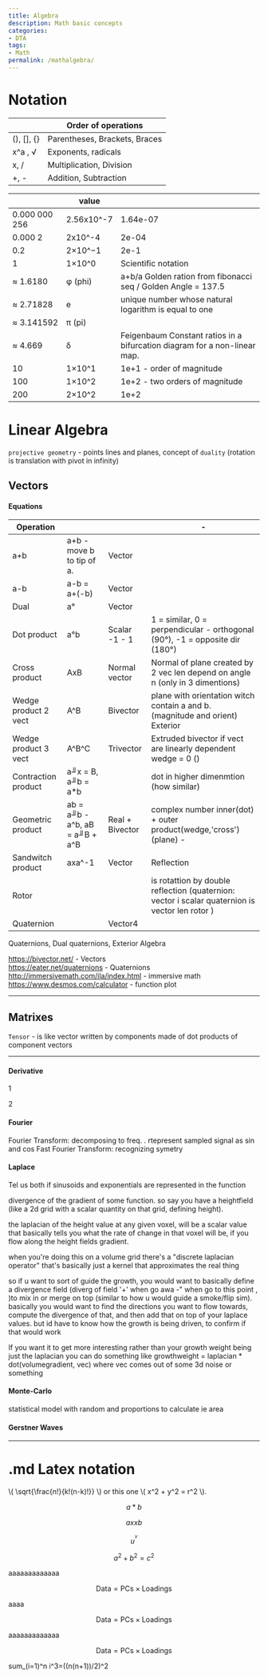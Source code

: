 ```yaml
---
title: Algebra
description: Math basic concepts
categories:
- DTA
tags:
- Math
permalink: /mathalgebra/
---
```





# Notation

|  |Order of operations|
|--- | --- |
|(), [], {} | Parentheses, Brackets, Braces
|x^a , √ | Exponents, radicals
|x, / | Multiplication, Division
|+, - | Addition, Subtraction


| |value| |
|--- | --- | --- |
|0.000 000 256  | 2.56x10^-7 | 1.64e-07
|0.000 2 | 2x10^-4 | 2e-04
|0.2	|2×10^−1| 2e-1
|1	|1×10^0|  Scientific notation
≈ 1.6180 |φ (phi)   | a+b/a Golden ration from fibonacci seq / Golden Angle = 137.5  
| ≈ 2.71828 |e | unique number whose natural logarithm is equal to one   
| ≈ 3.141592 | π (pi)  |  
 | ≈ 4.669 |δ| Feigenbaum Constant ratios in a bifurcation diagram for a non-linear map.
|10 | 1×10^1 | 1e+1 - order of magnitude
|100 | 1×10^2 | 1e+2  - two orders of magnitude
|200 | 2×10^2 | 1e+2





# Linear Algebra
`projective geometry` - points lines and planes, concept of `duality`  (rotation is translation with pivot in infinity)




## Vectors

#### Equations

| Operation |||- |
|- | - | - |- |
|a+b| a+b - move b to tip of a. | Vector
|a-b |  a-b = a+(-b) | Vector
|Dual |a° | Vector
|Dot product |  a°b | Scalar  -1 - 1| 1 = similar, 0 = perpendicular - orthogonal (90°), -1 = opposite dir (180°)
|Cross product | AxB|Normal vector | Normal of plane created by 2 vec len depend on angle n  (only in 3 dimentions)
|Wedge product 2 vect | A^B   | Bivector | plane with orientation witch contain a and b. (magnitude and orient) Exterior |product > (similar to cross)   
|Wedge product 3 vect | A^B^C   | Trivector | Extruded bivector if vect are linearly dependent wedge = 0 ()
|Contraction product| a╜x = B,   a╜b = a*b | |dot in higher dimenmtion (how similar)
|Geometric product | ab = a╜b - a^b, aB = a╜B + a^B  | Real + Bivector| complex number inner(dot) + outer product(wedge,'cross') (plane) -
|Sandwitch product | axa^-1 |  Vector | Reflection
|Rotor | | | is rotattion by double reflection  (quaternion: vector i scalar  quaternion is vector len rotor )
|Quaternion | | Vector4 |

Quaternions, Dual quaternions, Exterior Algebra





https://bivector.net/ - Vectors  
https://eater.net/quaternions - Quaternions    
http://immersivemath.com/ila/index.html  - immersive math        
https://www.desmos.com/calculator - function plot  





-----



## Matrixes
`Tensor` - is like vector  written by components made of dot products of component vectors

---
#### Derivative
1

2



#### Fourier
Fourier Transform: decomposing to freq. .  rtepresent sampled signal as sin and cos
Fast Fourier Transform: recognizing symetry

#### Laplace
Tel us both if sinusoids and exponentials are represented in the function  

divergence of the gradient of some function. so say you have a heightfield (like a 2d grid with a scalar quantity on that grid, defining height).

the laplacian of the height value at any given voxel, will be a scalar value that basically tells you what the rate of change in that voxel will be, if you flow along the height fields gradient.

when you're doing this on a volume grid there's a "discrete laplacian operator" that's basically just a kernel that approximates the real thing

so if u want to sort of guide the growth, you would want to basically define a divergence field (diverg of field '+' when go awa -" when go to this point , )to mix in or merge on top (similar to how u would guide a smoke/flip sim). basically you would want to find the directions you want to flow towards, compute the divergence of that, and then add that on top of your laplace values. but id have to know how the growth is being driven, to confirm if that would work

If you want it to get more interesting rather than your growth weight being just the laplacian you can do something like growthweight = laplacian * dot(volumegradient, vec) where vec comes out of some 3d noise or something


#### Monte-Carlo
statistical model with random and proportions to calculate ie area



#### Gerstner Waves


---------



# .md Latex notation

\\( \sqrt{\frac{n!}{k!(n-k)!}} \\) or
this one \\( x^2 + y^2 = r^2 \\).


$$a*b$$

$$axxb$$

$$u^^v$$




$$a^2 + b^2 = c^2$$

aaaaaaaaaaaaa

$$ \mathsf{Data = PCs} \times \mathsf{Loadings} $$

aaaa

$$ \mathsf{Data = PCs} \times \mathsf{Loadings} $$

aaaaaaaaaaaaa

$$ \mathsf{Data = PCs} \times \mathsf{Loadings} $$

sum_(i=1)^n i^3=((n(n+1))/2)^2
